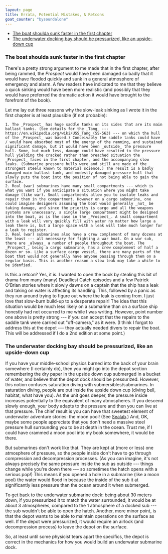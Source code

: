 ```yaml
---
layout: page
title: Errata, Potential Mistakes, & Retcons
goat_counter: "bysoundalone" 
---
```



* [The boat shoulda sunk faster in the first chapter](#the-boat-shoulda-sunk-faster-in-the-first-chapter)
* [The underwater docking bay should be pressurized, like an upside-down cup](the-underwater-docking-bay-should-be-pressurized-like-an-upside-down-cup)

### The boat shoulda sunk faster in the first chapter
There's a pretty strong argument to me made that in the first chapter, after being rammed, the _Prospect_ would have been damaged so badly that it would have flooded quickly and sunk in a general atmosphere of emergency and alarm. A few readers have indicated to me that they believe a quick sinking would have been more realistic (and possibly that they would have preferred the dramatic action it would have brought to the forefront of the book).

Let me lay out three reasons why the slow-leak sinking as I wrote it in the first chapter is at least plausible (if not probable):

	1. The _Prospect_ has huge saddle tanks on its sides that are its main ballast tanks. (See details for the _Tang_ --- https://en.wikipedia.org/wiki/USS_Tang_(SS-563) --- on which the hull of the _Prospect_ was based.) Conceivably the saddle tanks could have / would have absorbed most of the energy of the ramming, and sustained significant damage, but it would have been _outside_ the pressure hull. Some, but much less, damage could have resulted to the pressure hull yielding the cracked rather than breached situation the _Prospect_ faces in the first chapter, and the accompanying slow leaks. (Submarine pressure hulls were and still are made of the strongest steels known to material science.) The result is a badly damaged main ballast tank, and modestly damaged pressure hull that slowly puts the boat into the position of not being able to gain the surface.
	2. Real (war) submarines have many small compartments --- which is what you want if you anticipate a situation where you might take damage (like war). Small compartments allow you to isolate leaks and repair them in the compartment. However on a cargo submarine, one could imagine designers assuming the boat would generally _not_ be taking damage, and since the priority is cargo and all the weapons systems are unecessary, a single large compartment might be designed into the boat, as is the case in the _Prospect_. A small compartment with a leak will very quickly fill with water no matter how large a leak there is, but a large space with a leak will take much longer for a leak to register.
	3. Real (war) submarines also have a crew complement of many dozens at the least --- all necessary for fighting a war boat. On a war sub, there are _always_ a number of people throughout the boat. The _Prospect_, being a cargo submarine, has a crew complement of half a dozen or so. Like a surface cargo vessel, there are many parts of the boat that would not generally have anyone passing through them on a regular basis. This is another reason a slow leak may take a while to be idenfied.

Is this a retcon? Yes, it is. I wanted to open the book by stealing this bit of drama from many (many) Deadliest Catch episodes and a few Patrick O'Brian stories where it slowly dawns on a captain that the ship has a leak and taking on water is affecting its handling. This, followed by a panic as they run around trying to figure out where the leak is coming from. I just love that slow-burn build-up to a desperate repair! The idea that this situation would be much less likely on a submarine than on a surface ship honestly had not occurred to me while I was writing. However, point number one above is pretty strong --- if you can accept that the repairs to the saddle tank were carried out "off-camera," as it were. (I think I forgot to address this at the depot --- they actually needed divers to repair the boat. This will be addressed if I do a 2nd edition at some point.)

### The underwater docking bay should be pressurized, like an upside-down cup
If you have your middle-school physics burned into the back of your brain somewhere (I certainly do), then you might go into the depot section remembering the dry paper in the upside down cup submerged in a bucket of water, and believe that the depot dock should be pressurized. However, this notion confuses saturation diving with submersibles/submarines. In saturation diving, people are put inside the upside down cup (diving bell, habitat, what have you). As the unit goes deeper, the pressure inside increases potentially to the equivalent of many atmospheres. If you descend slowly enough, your body adapts to the pressure and then you can live at that pressure. The chief result is you can have that sweetest element of underwater adventure stories: the moon pool! (See [Sealab](https://en.wikipedia.org/wiki/SEALAB).) And, OK, maybe some people appreciate that you don't need a massive steel pressure hull surrounding you to be at depth in the ocean. Trust me, if I could have crammed a moon pool into my book somewhere, it would be there.

But submarines don't work like that. They are kept at (more or less) one atmosphere of pressure, so the people inside don't have to go through compression and decompression processes. (As you can imagine, it's not always precisely the same pressure inside the sub as outside --- things change while you're down there --- so sometimes the hatch opens with a serious pop!) This means if you opened a hole in a submarine (like a moon pool) the water would flood in because the inside of the sub it at significantly less pressure than the ocean around it when submerged.

To get back to the underwater submarine dock: being about 30 meters down, if you pressurized it to match the water surrounded, it would be at about 3 atmospheres, compared to the 1 atmosphere of a docked sub --- the sub wouldn't be able to open the hatch. Another, more minor point, is that the depot wants to be able to maintain operations on the surface as well. If the depot were pressurized, it would require an airlock (and decompression process) to leave the depot on the surface.

So, at least until some physicist tears apart the specifics, the depot is correct in the mechanics for how you would build an underwater submarine dock.


